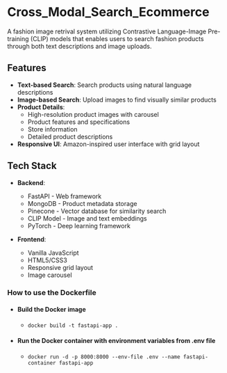 # Cross_Modal_Search_Ecommerce
A fashion image retrival system utilizing Contrastive Language-Image Pre-training (CLIP) models that enables users to search fashion products through both text descriptions and image uploads.

## Features

- **Text-based Search**: Search products using natural language descriptions
- **Image-based Search**: Upload images to find visually similar products
- **Product Details**: 
  - High-resolution product images with carousel
  - Product features and specifications
  - Store information
  - Detailed product descriptions
- **Responsive UI**: Amazon-inspired user interface with grid layout

## Tech Stack

- **Backend**:
  - FastAPI - Web framework
  - MongoDB - Product metadata storage
  - Pinecone - Vector database for similarity search
  - CLIP Model - Image and text embeddings
  - PyTorch - Deep learning framework

- **Frontend**:
  - Vanilla JavaScript
  - HTML5/CSS3
  - Responsive grid layout
  - Image carousel

### How to use the Dockerfile
- #### Build the Docker image
  - ```docker build -t fastapi-app .```

- #### Run the Docker container with environment variables from .env file
  - ```docker run -d -p 8000:8000 --env-file .env --name fastapi-container fastapi-app```

